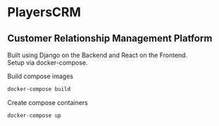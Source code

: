 # PlayersCRM

## Customer Relationship Management Platform

Built using Django on the Backend and React on the Frontend.
<br>
Setup via docker-compose.

Build compose images
```powershell
docker-compose build
```

Create compose containers
```powershell
docker-compose up
```
